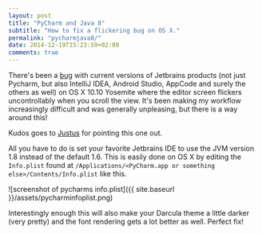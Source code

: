 ```yaml
---
layout: post
title: "PyCharm and Java 8"
subtitle: "How to fix a flickering bug on OS X."
permalink: "pycharmjava8/"
date: 2014-12-19T15:23:59+02:00
comments: true
---
```


There's been a [bug](https://youtrack.jetbrains.com/issue/IDEA-131632) with current versions of Jetbrains products (not just Pycharm, but also IntelliJ IDEA, Android Studio, AppCode and surely the others as well) on OS X 10.10 Yosemite where the editor screen flickers uncontrollably when you scroll the view. It's been making my workflow increasingly difficult and was generally unpleasing, but there is a way around this!

Kudos goes to [Justus](http://justusadam.com) for pointing this one out.

All you have to do is set your favorite Jetbrains IDE to use the JVM version 1.8 instead of the default 1.6. This is easily done on OS X by editing the `Info.plist` found at `/Applications/<PyCharm.app or something else>/Contents/Info.plist` like this.

![screenshot of pycharms info.plist]({{ site.baseurl }}/assets/pycharminfoplist.png)

Interestingly enough this will also make your Darcula theme a little darker (very pretty) and the font rendering gets a lot better as well. Perfect fix!
